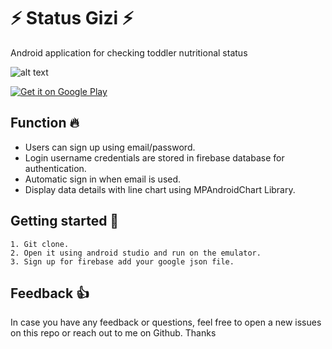 # :zap: Status Gizi :zap:
Android application for checking toddler nutritional status

![alt text](https://i.imgur.com/jnJRB5p.png)

<a href='https://play.google.com/store/apps/details?id=com.fbasegizi.statusgizi&pcampaignid=pcampaignidMKT-Other-global-all-co-prtnr-py-PartBadge-Mar2515-1'><img alt='Get it on Google Play' src='https://play.google.com/intl/en_us/badges/static/images/badges/en_badge_web_generic.png'/></a>

## Function :fire:
- Users can sign up using email/password.
- Login username credentials are stored in firebase database for authentication. 
- Automatic sign in when email is used.  
- Display data details with line chart using MPAndroidChart Library.

## Getting started :page_facing_up:
```
1. Git clone.
2. Open it using android studio and run on the emulator.
3. Sign up for firebase add your google json file.
```

## Feedback :+1:

In case you have any feedback or questions, feel free to open a new issues on this repo or reach out to me on Github. Thanks
